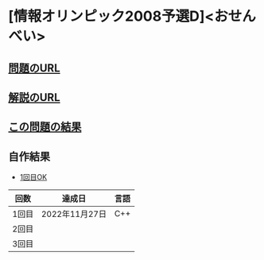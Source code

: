 # \[情報オリンピック2008予選D\]\<おせんべい\>

## [問題のURL](https://www.ioi-jp.org/joi/2007/2008-yo-prob_and_sol/2008-yo-t5/2008-yo-t5.html)

## [解説のURL](https://www.ioi-jp.org/joi/2007/2008-yo-prob_and_sol/2008-yo-t5/review/2008-yo-t5-review.html)

## [この問題の結果](https://atcoder.jp/contests/joi2008yo/submissions?f.Task=joi2008yo_e&f.LanguageName=C%2B%2B&f.Status=AC&f.User=)

## 自作結果

* [1回目OK](https://atcoder.jp/contests/joi2008yo/submissions/36844091)

| 回数 | 達成日 | 言語 |
| --- | ----- | ---- |
| 1回目 | 2022年11月27日 | C++ |
| 2回目 |  |  |
| 3回目 |  |  |

